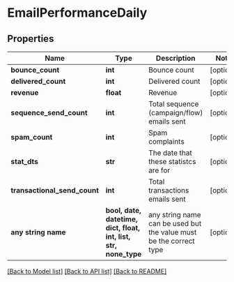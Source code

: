 # EmailPerformanceDaily


## Properties
Name | Type | Description | Notes
------------ | ------------- | ------------- | -------------
**bounce_count** | **int** | Bounce count | [optional] 
**delivered_count** | **int** | Delivered count | [optional] 
**revenue** | **float** | Revenue | [optional] 
**sequence_send_count** | **int** | Total sequence (campaign/flow) emails sent | [optional] 
**spam_count** | **int** | Spam complaints | [optional] 
**stat_dts** | **str** | The date that these statistcs are for | [optional] 
**transactional_send_count** | **int** | Total transactions emails sent | [optional] 
**any string name** | **bool, date, datetime, dict, float, int, list, str, none_type** | any string name can be used but the value must be the correct type | [optional]

[[Back to Model list]](../README.md#documentation-for-models) [[Back to API list]](../README.md#documentation-for-api-endpoints) [[Back to README]](../README.md)


